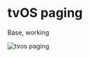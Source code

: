 # tvOS paging
Base, working

![tvos paging](https://user-images.githubusercontent.com/2035397/33447946-8f7511e4-d5b9-11e7-9ebe-885869f26484.gif)
